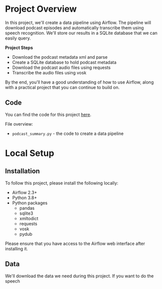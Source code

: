 # Project Overview

In this project, we'll create a data pipeline using Airflow.  The pipeline will download podcast episodes and automatically transcribe them using speech recognition.  We'll store our results in a SQLite database that we can easily query.

**Project Steps**

* Download the podcast metadata xml and parse
* Create a SQLite database to hold podcast metadata
* Download the podcast audio files using requests
* Transcribe the audio files using vosk

By the end, you'll have a good understanding of how to use Airflow, along with a practical project that you can continue to build on.

## Code

You can find the code for this project [here](https://github.com/dataquestio/project-walkthroughs/tree/master/podcast_summary).

File overview:

* `podcast_summary.py` - the code to create a data pipeline

# Local Setup

## Installation

To follow this project, please install the following locally:

* Airflow 2.3+
* Python 3.8+
* Python packages
    * pandas
    * sqlite3
    * xmltodict
    * requests
    * vosk
    * pydub

Please ensure that you have access to the Airflow web interface after installing it.

## Data

We'll download the data we need during this project.  If you want to do the speech 

